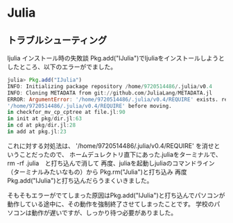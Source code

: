 # Julia

## トラブルシューティング

Ijulia インストール時の失敗談
Pkg.add("IJulia")でIjuliaをインストールしようとしたところ、以下のエラーがでました。

```julia
julia> Pkg.add("IJulia")
INFO: Initializing package repository /home/9720514486/.julia/v0.4
INFO: Cloning METADATA from git://github.com/JuliaLang/METADATA.jl
ERROR: ArgumentError: '/home/9720514486/.julia/v0.4/REQUIRE' exists. remove_destination=true is required to remove 
'/home/9720514486/.julia/v0.4/REQUIRE' before moving.
in checkfor_mv_cp_cptree at file.jl:90
in init at pkg/dir.jl:63
in cd at pkg/dir.jl:28
in add at pkg.jl:23
```

これに対する対処法は、 '/home/9720514486/.julia/v0.4/REQUIRE' を消せということだったので、
ホームデュレクトリ直下にあった.juliaをターミナルで、　rm -rf .julia　と打ち込んで消して
再度、juliaを起動しjuliaのコマンドライン（ターミナルみたいなもの）から
Pkg.rm("Julia")と打ち込み
再度　Pkg.add("IJulia")と打ち込んだらうまくいきました。


そもそもエラーがでてしまった原因はPkg.add("IJulia")と打ち込んでパソコンが動作している途中に、その動作を強制終了させてしまったことです。
学校のパソコンは動作が遅いですが、しっかり待つ必要がありました。
